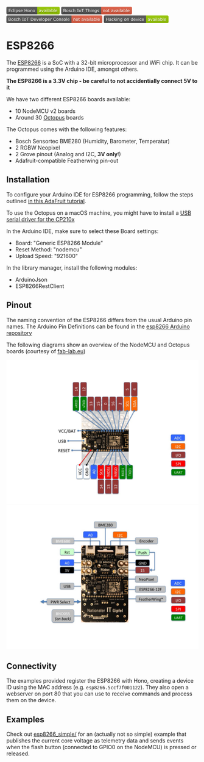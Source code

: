 ![Available in Eclipse Hono](../images/shields/Eclipse_Hono-available.png)
![Not available in Bosch IoT Things](../images/shields/Bosch_IoT_Things-not_available.png)
![Not available in Bosch IoT Developer Console](../images/shields/Bosch_IoT_Developer_Console-not_available.png)
![You can work directly on this device](../images/shields/Hacking_on_device-available.png)

# ESP8266

The [ESP8266](http://espressif.com/en/products/hardware/esp8266ex/overview) is a SoC with a 32-bit microprocessor and WiFi chip. It can be programmed using the Arduino IDE, amongst others.

**The ESP8266 is a 3.3V chip - be careful to not accidentially connect 5V to it**

We have two different ESP8266 boards available:

- 10 NodeMCU v2 boards
- Around 30 [Octopus](http://fab-lab.eu/octopus/) boards 

The Octopus comes with the following features:

- Bosch Sensortec BME280 (Humidity, Barometer, Temperatur)
- 2 RGBW Neopixel
- 2 Grove pinout (Analog and I2C, **3V only**!)
- Adafruit-compatible Featherwing pin-out

## Installation

To configure your Arduino IDE for ESP8266 programming, follow the steps outlined [in this AdaFruit tutorial](https://learn.adafruit.com/adafruit-feather-huzzah-esp8266/using-arduino-ide).

To use the Octopus on a macOS machine, you might have to install a [USB serial driver for the CP210x](http://www.silabs.com/products/mcu/pages/usbtouartbridgevcpdrivers.aspx)

In the Arduino IDE, make sure to select these Board settings:

- Board: "Generic ESP8266 Module"
- Reset Method: "nodemcu"
- Upload Speed: "921600"
 
In the library manager, install the following modules:

 * ArduinoJson
 * ESP8266RestClient

## Pinout

The naming convention of the ESP8266 differs from the usual Arduino pin names. The Arduino Pin Definitions can be found in the [esp8266 Arduino repository](https://github.com/esp8266/Arduino/blob/master/variants/nodemcu/pins_arduino.h#L37-L59.)

The following diagrams show an overview of the NodeMCU and Octopus boards (courtesy of [fab-lab.eu](http://fab-lab.eu/))

![](octo_pinout_final_header.jpg)
![](octo_pinout_final_top.jpg)

## Connectivity

The examples provided register the ESP8266 with Hono, creating a device ID using the MAC
address (e.g. `esp8266.5ccf7f001122`). They also open a webserver on port 80 that you can use to receive commands and process them on the device.

## Examples

Check out [esp8266_simple/](esp8266_simple/) for an (actually not so simple) example that
publishes the current core voltage as telemetry data and sends events when the flash button (connected to GPIO0 on the NodeMCU) is pressed or released.
